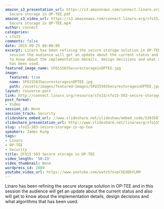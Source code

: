 ```yaml
---
amazon_s3_presentation_url: https://s3.amazonaws.com/connect.linaro.org/sfo15/Presentations/09-25-Friday/SFO15-503-
  Secure storage in OP-TEE.pdf
amazon_s3_video_url: https://s3.amazonaws.com/connect.linaro.org/sfo15/Videos/09-25-Friday/SFO15-503
  Secure storage in OP-TEE.mp4
author: connect
categories:
- sfo15
comments: false
date: 2015-09-25 00:00:00
excerpt: Linaro has been refining the secure storage solution in OP-TEE and in this
  session the audience will get an update about the current status and also will get
  to know about the implementation details, design decisions and what algorithms that
  has been used.
featured_image_name: SFO15503SecurestorageinOPTEE.jpg
image:
  featured: true
  name: SFO15503SecurestorageinOPTEE.jpg
  path: /assets/images/featured-images/SFO15503SecurestorageinOPTEE.jpg
layout: resource-post
link: http://connect.linaro.org/resource/sfo15/sfo15-503-secure-storage-in-op-tee/
post_format:
- Video
session_id: None
session_track: Security
slideshare_embed_url: //www.slideshare.net/slideshow/embed_code/53035879
slideshare_presentation_url: http://www.slideshare.net/linaroorg/sfo15503-secure-storage-in-optee
slug: sfo15-503-secure-storage-in-op-tee
speakers: James Kung
tags:
- Linaro
- OP-TEE
- Security
title: SFO15 503 Secure storage in OP-TEE
video_length: '50:23'
video_thumbnail: None
wordpress_id: 2889
youtube_video_url: https://www.youtube.com/watch?v=pChEdObYLRM
---
```


Linaro has been refining the secure storage solution in OP-TEE and in this session the audience will get an update about the current status and also will get to know about the implementation details, design decisions and what algorithms that has been used.